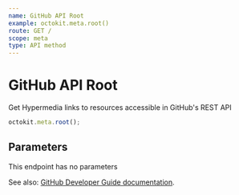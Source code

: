 ```yaml
---
name: GitHub API Root
example: octokit.meta.root()
route: GET /
scope: meta
type: API method
---
```


# GitHub API Root

Get Hypermedia links to resources accessible in GitHub's REST API

```js
octokit.meta.root();
```

## Parameters

This endpoint has no parameters

See also: [GitHub Developer Guide documentation]().
